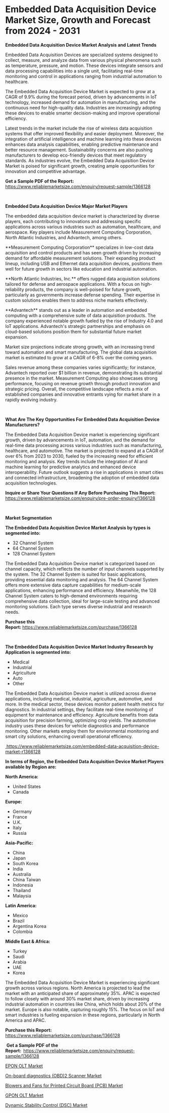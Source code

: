 <p><h1>Embedded Data Acquisition Device Market Size, Growth and Forecast from 2024 - 2031</h1></p><p><strong>Embedded Data Acquisition Device Market Analysis and Latest Trends</strong></p>
<p><p>Embedded Data Acquisition Devices are specialized systems designed to collect, measure, and analyze data from various physical phenomena such as temperature, pressure, and motion. These devices integrate sensors and data processing capabilities into a single unit, facilitating real-time monitoring and control in applications ranging from industrial automation to healthcare.</p><p>The Embedded Data Acquisition Device Market is expected to grow at a CAGR of 9.9% during the forecast period, driven by advancements in IoT technology, increased demand for automation in manufacturing, and the continuous need for high-quality data. Industries are increasingly adopting these devices to enable smarter decision-making and improve operational efficiency. </p><p>Latest trends in the market include the rise of wireless data acquisition systems that offer improved flexibility and easier deployment. Moreover, the integration of artificial intelligence and machine learning into these devices enhances data analysis capabilities, enabling predictive maintenance and better resource management. Sustainability concerns are also pushing manufacturers to develop eco-friendly devices that meet regulatory standards. As industries evolve, the Embedded Data Acquisition Device Market is poised for significant growth, creating ample opportunities for innovation and competitive advantage.</p></p>
<p><strong>Get a Sample PDF of the Report:&nbsp;</strong> <a href="https://www.reliablemarketsize.com/enquiry/request-sample/1366128?utm_campaign=1133&utm_medium=2&utm_source=Github&utm_content=ia&utm_term=11102024&utm_id=embedded-data-acquisition-device">https://www.reliablemarketsize.com/enquiry/request-sample/1366128</a></p>
<p>&nbsp;</p>
<p><strong>Embedded Data Acquisition Device Major Market Players</strong></p>
<p><p>The embedded data acquisition device market is characterized by diverse players, each contributing to innovations and addressing specific applications across various industries such as automation, healthcare, and aerospace. Key players include Measurement Computing Corporation, North Atlantic Industries, and Advantech, among others.</p><p>**Measurement Computing Corporation** specializes in low-cost data acquisition and control products and has seen growth driven by increasing demand for affordable measurement solutions. Their expanding product lineup, including USB and Ethernet data acquisition devices, positions them well for future growth in sectors like education and industrial automation.</p><p>**North Atlantic Industries, Inc.** offers rugged data acquisition solutions tailored for defense and aerospace applications. With a focus on high-reliability products, the company is well-poised for future growth, particularly as governments increase defense spending. Their expertise in custom solutions enables them to address niche markets effectively.</p><p>**Advantech** stands out as a leader in automation and embedded computing with a comprehensive suite of data acquisition products. The company experienced notable growth fueled by the rise of Industry 4.0 and IoT applications. Advantech's strategic partnerships and emphasis on cloud-based solutions position them for substantial future market expansion.</p><p>Market size projections indicate strong growth, with an increasing trend toward automation and smart manufacturing. The global data acquisition market is estimated to grow at a CAGR of 6-8% over the coming years. </p><p>Sales revenue among these companies varies significantly; for instance, Advantech reported over $1 billion in revenue, demonstrating its substantial presence in the market. Measurement Computing also showcases strong performance, focusing on revenue growth through product innovation and strategic pricing. Overall, the competitive landscape reflects a mix of established companies and innovative entrants vying for market share in a rapidly evolving industry.</p></p>
<p>&nbsp;</p>
<p><strong>What Are The Key Opportunities For Embedded Data Acquisition Device Manufacturers?</strong></p>
<p><p>The Embedded Data Acquisition Device market is experiencing significant growth, driven by advancements in IoT, automation, and the demand for real-time data processing across various industries such as manufacturing, healthcare, and automotive. The market is projected to expand at a CAGR of over 6% from 2023 to 2030, fueled by the increasing need for efficient monitoring and analysis. Key trends include the integration of AI and machine learning for predictive analytics and enhanced device interoperability. Future outlook suggests a rise in applications in smart cities and connected infrastructure, broadening the adoption of embedded data acquisition technologies.</p></p>
<p><strong>Inquire or Share Your Questions If Any Before Purchasing This Report:</strong> <a href="https://www.reliablemarketsize.com/enquiry/pre-order-enquiry/1366128?utm_campaign=1133&utm_medium=2&utm_source=Github&utm_content=ia&utm_term=11102024&utm_id=embedded-data-acquisition-device">https://www.reliablemarketsize.com/enquiry/pre-order-enquiry/1366128</a></p>
<p>&nbsp;</p>
<p><strong>Market Segmentation</strong></p>
<p><strong>The Embedded Data Acquisition Device Market Analysis by types is segmented into:</strong></p>
<p><ul><li>32 Channel System</li><li>64 Channel System</li><li>128 Channel System</li></ul></p>
<p><p>The Embedded Data Acquisition Device market is categorized based on channel capacity, which reflects the number of input channels supported by the system. The 32 Channel System is suited for basic applications, providing essential data monitoring and analysis. The 64 Channel System offers more extensive data capture capabilities for medium-scale applications, enhancing performance and efficiency. Meanwhile, the 128 Channel System caters to high-demand environments requiring comprehensive data collection, ideal for large-scale testing and advanced monitoring solutions. Each type serves diverse industrial and research needs.</p></p>
<p><strong>Purchase this Report:&nbsp;</strong><a href="https://www.reliablemarketsize.com/purchase/1366128?utm_campaign=1133&utm_medium=2&utm_source=Github&utm_content=ia&utm_term=11102024&utm_id=embedded-data-acquisition-device">https://www.reliablemarketsize.com/purchase/1366128</a></p>
<p>&nbsp;</p>
<p><strong>The Embedded Data Acquisition Device Market Industry Research by Application is segmented into:</strong></p>
<p><ul><li>Medical</li><li>Industrial</li><li>Agriculture</li><li>Auto</li><li>Other</li></ul></p>
<p><p>The Embedded Data Acquisition Device market is utilized across diverse applications, including medical, industrial, agriculture, automotive, and more. In the medical sector, these devices monitor patient health metrics for diagnostics. In industrial settings, they facilitate real-time monitoring of equipment for maintenance and efficiency. Agriculture benefits from data acquisition for precision farming, optimizing crop yields. The automotive industry uses these devices for vehicle diagnostics and performance monitoring. Other markets employ them for environmental monitoring and smart city solutions, enhancing overall operational efficiency.</p></p>
<p><a href="https://www.reliablemarketsize.com/embedded-data-acquisition-device-market-r1366128?utm_campaign=1133&utm_medium=2&utm_source=Github&utm_content=ia&utm_term=11102024&utm_id=embedded-data-acquisition-device">&nbsp;https://www.reliablemarketsize.com/embedded-data-acquisition-device-market-r1366128</a></p>
<p><strong>In terms of Region, the Embedded Data Acquisition Device Market Players available by Region are:</strong></p>
<p>
    <p> <strong> North America: </strong>
        <ul>
            <li>United States</li>
            <li>Canada</li>
        </ul>
        </p> 
    <p> <strong> Europe: </strong>
        <ul>
            <li>Germany</li>
            <li>France</li>
            <li>U.K.</li>
            <li>Italy</li>
            <li>Russia</li>
        </ul>
        </p> 
    <p> <strong> Asia-Pacific: </strong>
        <ul>
            <li>China</li>
            <li>Japan</li>
            <li>South Korea</li>
            <li>India</li>
            <li>Australia</li>
            <li>China Taiwan</li>
            <li>Indonesia</li>
            <li>Thailand</li>
            <li>Malaysia</li>
        </ul>
        </p> 
    <p> <strong> Latin America: </strong>
        <ul>
            <li>Mexico</li>
            <li>Brazil</li>
            <li>Argentina Korea</li>
            <li>Colombia</li>
        </ul>
        </p> 
    <p> <strong> Middle East & Africa: </strong>
        <ul>
            <li>Turkey</li>
            <li>Saudi</li>
            <li>Arabia</li>
            <li>UAE</li>
            <li>Korea</li>
        </ul>
    </p>
    </p>
<p><p>The Embedded Data Acquisition Device Market is experiencing significant growth across various regions. North America is projected to lead the market with an anticipated share of approximately 35%. APAC is expected to follow closely with around 30% market share, driven by increasing industrial automation in countries like China, which holds about 20% of the market. Europe is also notable, capturing roughly 15%. The focus on IoT and smart industries is fueling expansion in these regions, particularly in North America and APAC.</p></p>
<p><strong>Purchase this Report: </strong><a href="https://www.reliablemarketsize.com/purchase/1366128?utm_campaign=1133&utm_medium=2&utm_source=Github&utm_content=ia&utm_term=11102024&utm_id=embedded-data-acquisition-device">https://www.reliablemarketsize.com/purchase/1366128</a></p>
<p>&nbsp;<strong>Get a Sample PDF of the Report:&nbsp;&nbsp;</strong><a href="https://www.reliablemarketsize.com/enquiry/request-sample/1366128?utm_campaign=1133&utm_medium=2&utm_source=Github&utm_content=ia&utm_term=11102024&utm_id=embedded-data-acquisition-device">https://www.reliablemarketsize.com/enquiry/request-sample/1366128</a></p>
<p><strong></strong></p>
<p><p><a href="https://issuu.com/reportprime-2/docs/epon-olt-market-size-2030.pptx_ebf1692686fb33?utm_campaign=1133&utm_medium=2&utm_source=Github&utm_content=ia&utm_term=11102024&utm_id=embedded-data-acquisition-device">EPON OLT Market</a></p><p><a href="https://www.linkedin.com/pulse/key-drivers-on-board-diagnostics-obd2-scanner-market-2hoqe?utm_campaign=1133&utm_medium=2&utm_source=Github&utm_content=ia&utm_term=11102024&utm_id=embedded-data-acquisition-device">On-board diagnostics (OBD)2 Scanner Market</a></p><p><a href="https://www.linkedin.com/pulse/blowers-fans-printed-circuit-board-pcb-market-maturity-analysis-orjee?utm_campaign=1133&utm_medium=2&utm_source=Github&utm_content=ia&utm_term=11102024&utm_id=embedded-data-acquisition-device">Blowers and Fans for Printed Circuit Board (PCB) Market</a></p><p><a href="https://issuu.com/reportprime-2/docs/gpon-olt-market-size-2030.pptx_448b746fc9a0ec?utm_campaign=1133&utm_medium=2&utm_source=Github&utm_content=ia&utm_term=11102024&utm_id=embedded-data-acquisition-device">GPON OLT Market</a></p><p><a href="https://www.linkedin.com/pulse/global-dynamic-stability-control-dsc-market-status-2024-0efce?utm_campaign=1133&utm_medium=2&utm_source=Github&utm_content=ia&utm_term=11102024&utm_id=embedded-data-acquisition-device">Dynamic Stability Control (DSC) Market</a></p></p>